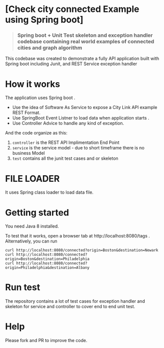 # [Check city connected Example using Spring boot]

> ### Spring boot + Unit Test skeleton and exception handler  codebase containing real world examples of connected cities and graph algorithm 

This codebase was created to demonstrate a fully API application built with Spring boot including Junit, and REST Service exception handler



# How it works

The application uses Spring boot .

* Use the idea of Software As Service to expose a City Link API example REST Format.
* Use SpringBoot Event Listner to load data when application starts .
* Use Controller Advice to handle any kind of exception.

And the code organize as this:

1. `controller` is the REST API Implimentation End Point 
2. `service` is the service model - due to short timeframe there is no business Model
3. `test`  contains all the junit test cases and or skeleton



# FILE LOADER

It uses Spring class loader to load data file.

# Getting started

You need Java 8 installed.


To test that it works, open a browser tab at http://localhost:8080/tags .  
Alternatively, you can run

    curl http://localhost:8080/connected?origin=Boston&destination=Newark
    curl http://localhost:8080/connected?origin=Boston&destination=Philadelphia
    curl http://localhost:8080/connected?origin=Philadelphia&destination=Albany



# Run test

The repository contains a lot of test cases for exception handler and skeleton for service and controller to cover end to end unit test.


# Help

Please fork and PR to improve the code.
